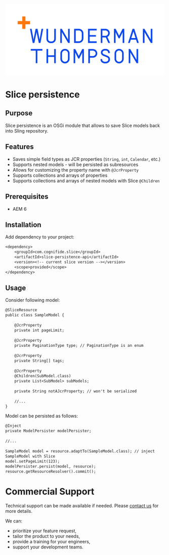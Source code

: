 ![Wunderman Thompson Technology logo](../assets/wtt-logo.png)

# Slice persistence

## Purpose

Slice persistence is an OSGi module that allows to save Slice models back into Sling repository.

## Features

* Saves simple field types as JCR properties (`String`, `int`, `Calendar`, etc.)
* Supports nested models - will be persisted as subresources
* Allows for customizing the property name with `@JcrProperty`
* Supports collections and arrays of properties
* Supports collections and arrays of nested models with Slice `@Children`

## Prerequisites

* AEM 6

## Installation

Add dependency to your project:

    <dependency>
        <groupId>com.cognifide.slice</groupId>
        <artifactId>slice-persistence-api</artifactId>
        <version><!-- current slice version --></version>
        <scope>provided</scope>
    </dependency>

## Usage

Consider following model:

    @SliceResource
    public class SampleModel {
    
        @JcrProperty
        private int pageLimit;
    
        @JcrProperty
        private PaginationType type; // PaginationType is an enum
    
        @JcrProperty
        private String[] tags;
    
        @JcrProperty
        @Children(SubModel.class)
        private List<SubModel> subModels;
    
        private String notAJcrProperty; // won't be serialized
    
        //...
    }

Model can be persisted as follows:

    @Inject
    private ModelPersister modelPersister;
    
    //...
    
    SampleModel model = resource.adaptTo(SampleModel.class); // inject SampleModel with Slice
    model.setPageLimit(123);
    modelPersister.persist(model, resource);
    resource.getResourceResolver().commit();

# Commercial Support

Technical support can be made available if needed. Please [contact us](http://www.cognifide.com/contact/) for more details.

We can:

* prioritize your feature request,
* tailor the product to your needs,
* provide a training for your engineers,
* support your development teams.